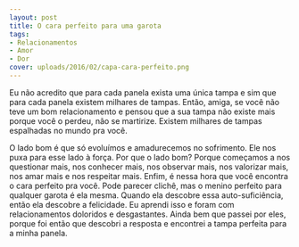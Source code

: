 ```yaml
---
layout: post
title: O cara perfeito para uma garota
tags:
- Relacionamentos
- Amor
- Dor
cover: uploads/2016/02/capa-cara-perfeito.png
---
```


Eu não acredito que para cada panela exista uma única tampa e sim que para cada panela existem milhares de tampas. Então, amiga, se você não teve um bom relacionamento e pensou que a sua tampa não existe mais porque você o perdeu, não se martirize. Existem milhares de tampas espalhadas no mundo pra você.

O lado bom é que só evoluímos e amadurecemos no sofrimento. Ele nos puxa para esse lado à força. Por que o lado bom? Porque começamos a nos questionar mais, nos conhecer mais, nos observar mais, nos valorizar mais, nos amar mais e nos respeitar mais. Enfim, é nessa hora que você encontra o cara perfeito pra você. Pode parecer clichê, mas o menino perfeito para qualquer garota é ela mesma. Quando ela descobre essa auto-suficiência, então ela descobre a felicidade. Eu aprendi isso e foram com relacionamentos doloridos e desgastantes. Ainda bem que passei por eles, porque foi então que descobri a resposta e encontrei a tampa perfeita para a minha panela.
